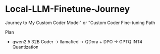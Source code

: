 # Local-LLM-Finetune-Journey
Journey to My Custom Coder Model" or "Custom Coder Fine-tuning Path

Plan
 - qwen2.5 32B Coder -> llamafied -> QDora + DPO -> GPTQ INT4 Quantization
